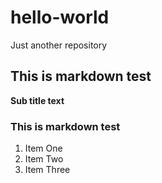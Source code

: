 # hello-world
Just another repository
## This is markdown test
**Sub title text**
### This is markdown test
1. Item One
2. Item Two
3. Item Three
